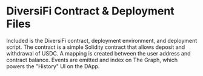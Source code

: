 # DiversiFi Contract & Deployment Files

Included is the DiversiFi contract, deployment environment, and deployment script. The contract is a simple Solidity contract that allows deposit and withdrawal of USDC. A mapping is created between the user address and contract balance. Events are emitted and index on The Graph, which powers the "History" UI on the DApp.